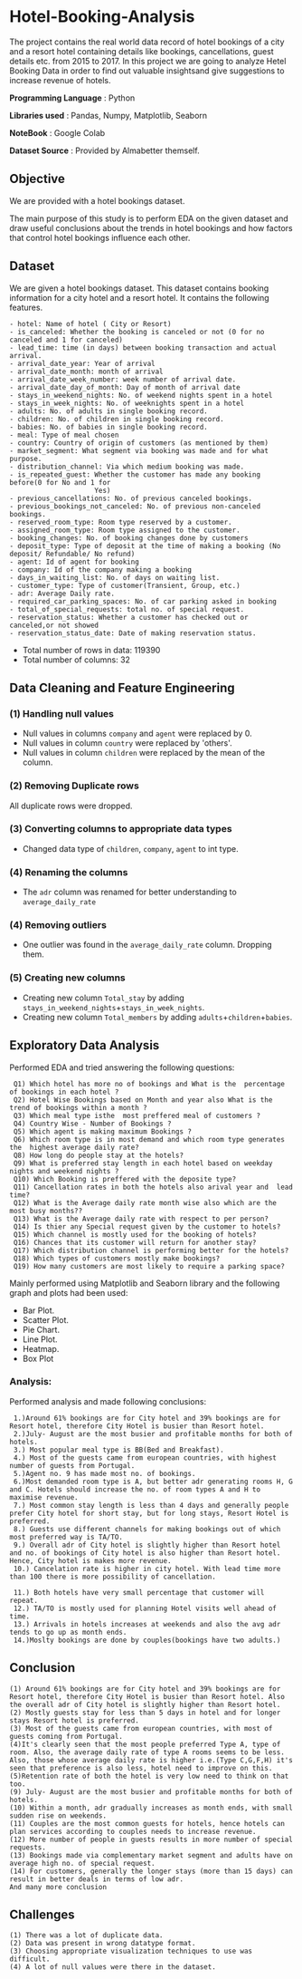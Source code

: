 # Hotel-Booking-Analysis
The project contains the real world data record of hotel bookings of a city and a resort hotel containing details like bookings, cancellations, guest details etc. from 2015 to 2017. In this project we are going to analyze Hetel Booking Data in order to find out valuable insightsand give suggestions to increase revenue of hotels.

**Programming Language** : Python

**Libraries used** : Pandas, Numpy, Matplotlib, Seaborn

**NoteBook** : Google Colab

**Dataset Source** : Provided by Almabetter themself.

## Objective
We are provided with a hotel bookings dataset.

The main purpose of this study is to perform EDA on the given dataset and draw useful conclusions about the trends in hotel bookings and how factors that control hotel bookings influence each other.

## Dataset 
We are given a hotel bookings dataset. This dataset contains booking information for a city hotel and a resort hotel. It contains the following features.
```
- hotel: Name of hotel ( City or Resort)
- is_canceled: Whether the booking is canceled or not (0 for no canceled and 1 for canceled)
- lead_time: time (in days) between booking transaction and actual arrival.
- arrival_date_year: Year of arrival
- arrival_date_month: month of arrival
- arrival_date_week_number: week number of arrival date.
- arrival_date_day_of_month: Day of month of arrival date
- stays_in_weekend_nights: No. of weekend nights spent in a hotel
- stays_in_week_nights: No. of weeknights spent in a hotel
- adults: No. of adults in single booking record.
- children: No. of children in single booking record.
- babies: No. of babies in single booking record. 
- meal: Type of meal chosen 
- country: Country of origin of customers (as mentioned by them)
- market_segment: What segment via booking was made and for what purpose.
- distribution_channel: Via which medium booking was made.
- is_repeated_guest: Whether the customer has made any booking before(0 for No and 1 for 
                     Yes)
- previous_cancellations: No. of previous canceled bookings.
- previous_bookings_not_canceled: No. of previous non-canceled bookings.
- reserved_room_type: Room type reserved by a customer.
- assigned_room_type: Room type assigned to the customer.
- booking_changes: No. of booking changes done by customers
- deposit_type: Type of deposit at the time of making a booking (No deposit/ Refundable/ No refund)
- agent: Id of agent for booking
- company: Id of the company making a booking
- days_in_waiting_list: No. of days on waiting list.
- customer_type: Type of customer(Transient, Group, etc.)
- adr: Average Daily rate.
- required_car_parking_spaces: No. of car parking asked in booking
- total_of_special_requests: total no. of special request.
- reservation_status: Whether a customer has checked out or canceled,or not showed 
- reservation_status_date: Date of making reservation status.
```

- Total number of rows in data: 119390
- Total number of columns: 32

## Data Cleaning and Feature Engineering

### (1) Handling null values
- Null values in columns `company` and `agent` were replaced by 0.
- Null values in column `country` were replaced by 'others'.
- Null values in column `children` were replaced by the mean of the column.

### (2) Removing Duplicate rows
All duplicate rows were dropped.

### (3) Converting columns to appropriate data types

- Changed data type of `children`, `company`, `agent` to int type.
### (4) Renaming the columns

- The `adr` column was renamed for better understanding to `average_daily_rate`

### (4) Removing outliers
- One outlier was found in the `average_daily_rate` column. Dropping them.

### (5) Creating new columns
- Creating new column `Total_stay` by adding `stays_in_weekend_nights`+`stays_in_week_nights`.
- Creating new column `Total_members` by adding `adults`+`children`+`babies`.

## Exploratory Data Analysis

Performed EDA and tried answering the following questions:

```
 Q1) Which hotel has more no of bookings and What is the  percentage of bookings in each hotel ?
 Q2) Hotel Wise Bookings based on Month and year also What is the trend of bookings within a month ?
 Q3) Which meal type isthe  most preffered meal of customers ?
 Q4) Country Wise - Number of Bookings ?
 Q5) Which agent is making maximum Bookings ?
 Q6) Which room type is in most demand and which room type generates the  highest average daily rate?
 Q8) How long do people stay at the hotels?
 Q9) What is preferred stay length in each hotel based on weekday nights and weekend nights ?
 Q10) Which Booking is preffered with the deposite type?
 Q11) Cancellation rates in both the hotels also arival year and  lead time?
 Q12) What is the Average daily rate month wise also which are the most busy months??
 Q13) What is the Average daily rate with respect to per person?
 Q14) Is thier any Special request given by the customer to hotels?
 Q15) Which channel is mostly used for the booking of hotels? 
 Q16) Chances that its customer will return for another stay?
 Q17) Which distribution channel is performing better for the hotels? 
 Q18) Which types of customers mostly make bookings?
 Q19) How many customers are most likely to require a parking space?
```

Mainly performed using Matplotlib and Seaborn library and the following graph and plots had been used:
   - Bar Plot.
   - Scatter Plot.
   - Pie Chart.
   - Line Plot.
   - Heatmap.
   - Box Plot
             
### Analysis:

Performed analysis and made following conclusions:
```
 1.)Around 61% bookings are for City hotel and 39% bookings are for Resort hotel, therefore City Hotel is busier than Resort hotel. 
 2.)July- August are the most busier and profitable months for both of hotels.  
 3.) Most popular meal type is BB(Bed and Breakfast).
 4.) Most of the guests came from european countries, with highest number of guests from Portugal.
 5.)Agent no. 9 has made most no. of bookings.
 6.)Most demanded room type is A, but better adr generating rooms H, G and C. Hotels should increase the no. of room types A and H to maximise revenue.
 7.) Most common stay length is less than 4 days and generally people prefer City hotel for short stay, but for long stays, Resort Hotel is preferred.
 8.) Guests use different channels for making bookings out of which most preferred way is TA/TO. 
 9.) Overall adr of City hotel is slightly higher than Resort hotel and no. of bookings of City hotel is also higher than Resort hotel. Hence, City hotel is makes more revenue.
 10.) Cancelation rate is higher in city hotel. With lead time more than 100 there is more possibility of cancellation.
 
 11.) Both hotels have very small percentage that customer will repeat.
 12.) TA/TO is mostly used for planning Hotel visits well ahead of time.
 13.) Arrivals in hotels increases at weekends and also the avg adr tends to go up as month ends. 
 14.)Moslty bookings are done by couples(bookings have two adults.)
```

## Conclusion

```
(1) Around 61% bookings are for City hotel and 39% bookings are for Resort hotel, therefore City Hotel is busier than Resort hotel. Also the overall adr of City hotel is slightly higher than Resort hotel.
(2) Mostly guests stay for less than 5 days in hotel and for longer stays Resort hotel is preferred.
(3) Most of the guests came from european countries, with most of guests coming from Portugal.
(4)It's clearly seen that the most people preferred Type A, type of room. Also, the average daily rate of type A rooms seems to be less. Also, those whose average daily rate is higher i.e.(Type C,G,F,H) it's seen that preference is also less, hotel need to improve on this.
(5)Retention rate of both the hotel is very low need to think on that too.
(9) July- August are the most busier and profitable months for both of hotels. 
(10) Within a month, adr gradually increases as month ends, with small sudden rise on weekends.
(11) Couples are the most common guests for hotels, hence hotels can plan services according to couples needs to increase revenue.
(12) More number of people in guests results in more number of special requests.
(13) Bookings made via complementary market segment and adults have on average high no. of special request.
(14) For customers, generally the longer stays (more than 15 days) can result in better deals in terms of low adr.
And many more conclusion
```
## Challenges
```
(1) There was a lot of duplicate data.
(2) Data was present in wrong datatype format.
(3) Choosing appropriate visualization techniques to use was difficult.
(4) A lot of null values were there in the dataset.
